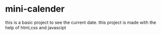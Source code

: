 # mini-calender
this is a basic project to see the current date.
this project is made with the help of html,css and javascipt
